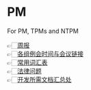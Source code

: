 # PM
For PM, TPMs and NTPM

👉🏻[周报](https://github.com/Furiends/PM/blob/main/weekly%20report.md)  
👉🏻[各组例会时间与会议链接](https://github.com/Furiends/PM/blob/main/meeting%20times%20and%20links.md)  
👉🏻[常用词汇表](https://github.com/Furiends/PM/blob/main/glossary.md)  
👉🏻[法律问题](https://github.com/Furiends/PM/blob/main/legal%20issues.md)
<br>
👉🏻[开发所需文档汇总处](https://github.com/Furiends/PM/tree/main/productRequirements)
